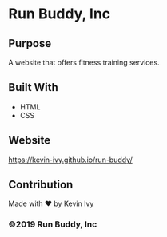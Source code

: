 # Run Buddy, Inc

## Purpose
A website that offers fitness training services. 

## Built With
* HTML
* CSS

## Website
https://kevin-ivy.github.io/run-buddy/

## Contribution
Made with ❤️ by Kevin Ivy

### ©️2019 Run Buddy, Inc 
